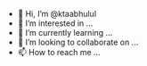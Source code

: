 - 👋 Hi, I’m @ktaabhulul
- 👀 I’m interested in ...
- 🌱 I’m currently learning ...
- 💞️ I’m looking to collaborate on ...
- 📫 How to reach me ...

<!---
ktaabhulul/ktaabhulul is a ✨ special ✨ repository because its `README.md` (this file) appears on your GitHub profile.
You can click the Preview link to take a look at your changes.
--->
